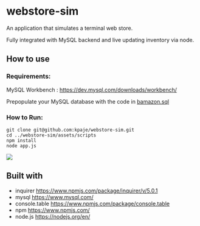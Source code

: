 # webstore-sim

An application that simulates a terminal web store.

Fully integrated with MySQL backend and live updating inventory via node.

## How to use

### Requirements:
MySQL Workbench : https://dev.mysql.com/downloads/workbench/

Prepopulate your MySQL database with the code in [bamazon.sql](https://github.com/kpaje/webstore-sim/blob/master/assets/data/bamazon.sql)

### How to Run:

	git clone git@github.com:kpaje/webstore-sim.git
	cd ../webstore-sim/assets/scripts
	npm install
	node app.js


![](http://g.recordit.co/HxIrZu9xQj.gif)


## Built with

* inquirer https://www.npmjs.com/package/inquirer/v/5.0.1
* mysql https://www.mysql.com/
* console.table https://www.npmjs.com/package/console.table
* npm https://www.npmjs.com/
* node.js https://nodejs.org/en/
